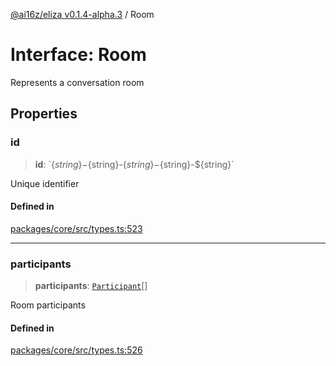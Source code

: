 [@ai16z/eliza v0.1.4-alpha.3](../index.md) / Room

# Interface: Room

Represents a conversation room

## Properties

### id

> **id**: \`$\{string\}-$\{string\}-$\{string\}-$\{string\}-$\{string\}\`

Unique identifier

#### Defined in

[packages/core/src/types.ts:523](https://github.com/amit0365/eliza/blob/main/packages/core/src/types.ts#L523)

***

### participants

> **participants**: [`Participant`](Participant.md)[]

Room participants

#### Defined in

[packages/core/src/types.ts:526](https://github.com/amit0365/eliza/blob/main/packages/core/src/types.ts#L526)
